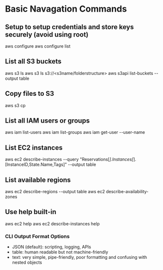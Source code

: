 # Basic Navagation Commands

## Setup to setup credentials and store keys securely (avoid using root)

aws configure
aws configure list

## List all S3 buckets

aws s3 ls
aws s3 ls s3://<s3name/folderstructure>
aws s3api list-buckets --output table

## Copy files to S3

aws s3 cp <sourcefolderstructure> <destinationfolderstructure>

## List all IAM users or groups

aws iam list-users
aws iam list-groups
aws iam get-user --user-name <name>

## List EC2 instances

aws ec2 describe-instances --query "Reservations[*].Instances[*].[InstanceID,State.Name,Tags]" --output table

## List available regions

aws ec2 describe-regions --output table
aws ec2 describe-availability-zones

## Use help built-in

aws ec2 help
aws ec2 describe-instances help

### CLI Output Format Options
- JSON (default): scripting, logging, APIs
- table: human readable but not machine-friendly
- text: very simple, pipe-friendly, poor formatting and confusing with nested objects